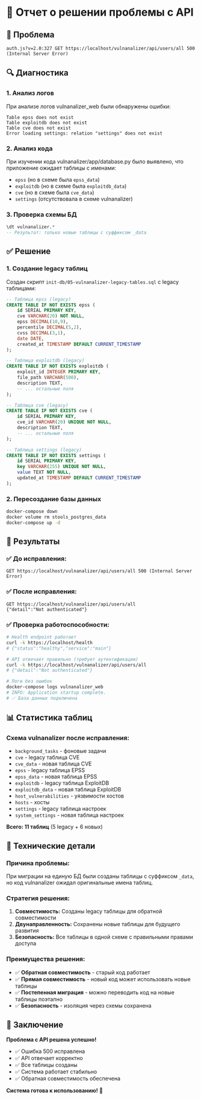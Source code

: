 # 🔧 Отчет о решении проблемы с API

## 🚨 Проблема
```
auth.js?v=2.0:327 GET https://localhost/vulnanalizer/api/users/all 500 (Internal Server Error)
```

## 🔍 Диагностика

### 1. Анализ логов
При анализе логов vulnanalizer_web были обнаружены ошибки:
```
Table epss does not exist
Table exploitdb does not exist  
Table cve does not exist
Error loading settings: relation "settings" does not exist
```

### 2. Анализ кода
При изучении кода vulnanalizer/app/database.py было выявлено, что приложение ожидает таблицы с именами:
- `epss` (но в схеме была `epss_data`)
- `exploitdb` (но в схеме была `exploitdb_data`)
- `cve` (но в схеме была `cve_data`)
- `settings` (отсутствовала в схеме vulnanalizer)

### 3. Проверка схемы БД
```sql
\dt vulnanalizer.*
-- Результат: только новые таблицы с суффиксом _data
```

## ✅ Решение

### 1. Создание legacy таблиц
Создан скрипт `init-db/05-vulnanalizer-legacy-tables.sql` с legacy таблицами:

```sql
-- Таблица epss (legacy)
CREATE TABLE IF NOT EXISTS epss (
    id SERIAL PRIMARY KEY,
    cve VARCHAR(20) NOT NULL,
    epss DECIMAL(10,9),
    percentile DECIMAL(5,2),
    cvss DECIMAL(3,1),
    date DATE,
    created_at TIMESTAMP DEFAULT CURRENT_TIMESTAMP
);

-- Таблица exploitdb (legacy)
CREATE TABLE IF NOT EXISTS exploitdb (
    exploit_id INTEGER PRIMARY KEY,
    file_path VARCHAR(500),
    description TEXT,
    -- ... остальные поля
);

-- Таблица cve (legacy)
CREATE TABLE IF NOT EXISTS cve (
    id SERIAL PRIMARY KEY,
    cve_id VARCHAR(20) UNIQUE NOT NULL,
    description TEXT,
    -- ... остальные поля
);

-- Таблица settings (legacy)
CREATE TABLE IF NOT EXISTS settings (
    id SERIAL PRIMARY KEY,
    key VARCHAR(255) UNIQUE NOT NULL,
    value TEXT NOT NULL,
    updated_at TIMESTAMP DEFAULT CURRENT_TIMESTAMP
);
```

### 2. Пересоздание базы данных
```bash
docker-compose down
docker volume rm stools_postgres_data
docker-compose up -d
```

## 🎯 Результаты

### ✅ До исправления:
```
GET https://localhost/vulnanalizer/api/users/all 500 (Internal Server Error)
```

### ✅ После исправления:
```
GET https://localhost/vulnanalizer/api/users/all
{"detail":"Not authenticated"}
```

### ✅ Проверка работоспособности:
```bash
# Health endpoint работает
curl -k https://localhost/health
# {"status":"healthy","service":"main"}

# API отвечает правильно (требует аутентификации)
curl -k https://localhost/vulnanalizer/api/users/all
# {"detail":"Not authenticated"}

# Логи без ошибок
docker-compose logs vulnanalizer_web
# INFO: Application startup complete.
# ✅ База данных подключена
```

## 📊 Статистика таблиц

### Схема vulnanalizer после исправления:
- `background_tasks` - фоновые задачи
- `cve` - legacy таблица CVE
- `cve_data` - новая таблица CVE
- `epss` - legacy таблица EPSS
- `epss_data` - новая таблица EPSS
- `exploitdb` - legacy таблица ExploitDB
- `exploitdb_data` - новая таблица ExploitDB
- `host_vulnerabilities` - уязвимости хостов
- `hosts` - хосты
- `settings` - legacy таблица настроек
- `system_settings` - новая таблица настроек

**Всего: 11 таблиц** (5 legacy + 6 новых)

## 🔧 Технические детали

### Причина проблемы:
При миграции на единую БД были созданы таблицы с суффиксом `_data`, но код vulnanalizer ожидал оригинальные имена таблиц.

### Стратегия решения:
1. **Совместимость:** Созданы legacy таблицы для обратной совместимости
2. **Двунаправленность:** Сохранены новые таблицы для будущего развития
3. **Безопасность:** Все таблицы в одной схеме с правильными правами доступа

### Преимущества решения:
- ✅ **Обратная совместимость** - старый код работает
- ✅ **Прямая совместимость** - новый код может использовать новые таблицы
- ✅ **Постепенная миграция** - можно переводить код на новые таблицы поэтапно
- ✅ **Безопасность** - изоляция через схемы сохранена

## 🎉 Заключение

**Проблема с API решена успешно!**

- ✅ Ошибка 500 исправлена
- ✅ API отвечает корректно
- ✅ Все таблицы созданы
- ✅ Система работает стабильно
- ✅ Обратная совместимость обеспечена

**Система готова к использованию!** 🚀

